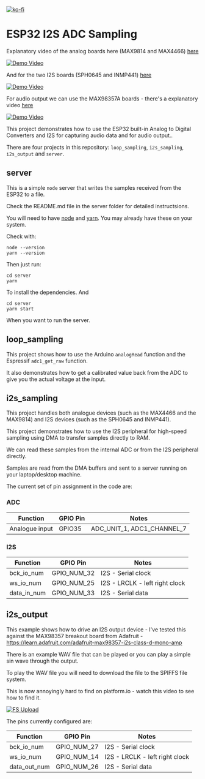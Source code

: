 [![ko-fi](https://ko-fi.com/img/githubbutton_sm.svg)](https://ko-fi.com/Z8Z734F5Y)
# ESP32 I2S ADC Sampling

Explanatory video of the analog boards here (MAX9814 and MAX4466) [here](https://www.youtube.com/watch?v=pPh3_ciEmzs)

[![Demo Video](https://img.youtube.com/vi/pPh3_ciEmzs/0.jpg)](https://www.youtube.com/watch?v=pPh3_ciEmzs)

And for the two I2S boards (SPH0645 and INMP441) [here](https://www.youtube.com/watch?v=3g7l5bm7fZ8)

[![Demo Video](https://img.youtube.com/vi/3g7l5bm7fZ8/0.jpg)](https://www.youtube.com/watch?v=3g7l5bm7fZ8)

For audio output we can use the MAX98357A boards - there's a explanatory video [here](https://youtu.be/At8PDQ3g7FQ)

[![Demo Video](https://img.youtube.com/vi/At8PDQ3g7FQ/0.jpg)](https://www.youtube.com/watch?v=At8PDQ3g7FQ)

This project demonstrates how to use the ESP32 built-in Analog to Digital Converters and I2S for capturing audio data and for audio output..

There are four projects in this repository: `loop_sampling`, `i2s_sampling`, `i2s_output` and `server`.

## server

This is a simple `node` server that writes the samples received from the ESP32 to a file.

Check the README.md file in the server folder for detailed instructsions.

You will need to have [node](https://nodejs.org/en/download/) and [yarn](https://classic.yarnpkg.com/en/docs/install/#mac-stable). You may already have these on your system.

Check with:

```
node --version
yarn --version
```

Then just run:

```
cd server
yarn
```

To install the dependencies. And

```
cd server
yarn start
```
When you want to run the server.

## loop_sampling

This project shows how to use the Arduino `analogRead` function and the Espressif `adc1_get_raw` function.

It also demonstrates how to get a calibrated value back from the ADC to give you the actual voltage at the input.

## i2s_sampling

This project handles both analogue devices (such as the MAX4466 and the MAX9814) and I2S devices (such as the SPH0645 and INMP441).

This project demonstrates how to use the I2S peripheral for high-speed sampling using DMA to transfer samples directly to RAM.

We can read these samples from the internal ADC or from the I2S peripheral directly.

Samples are read from the DMA buffers and sent to a server running on your laptop/desktop machine.

The current set of pin assignment in the code are:

### ADC

| Function       | GPIO Pin | Notes                      |
| -------------- | -------- | -------------------------- |
| Analogue input | GPIO35   | ADC_UNIT_1, ADC1_CHANNEL_7 |

### I2S

| Function    | GPIO Pin    | Notes                          |
| ----------- | ----------- | ------------------------------ |
| bck_io_num  | GPIO_NUM_32 | I2S - Serial clock             |
| ws_io_num   | GPIO_NUM_25 | I2S - LRCLK - left right clock |
| data_in_num | GPIO_NUM_33 | I2S - Serial data              |

## i2s_output

This example shows how to drive an I2S output device - I've tested this against the MAX98357 breakout board from Adafruit - https://learn.adafruit.com/adafruit-max98357-i2s-class-d-mono-amp

There is an example WAV file that can be played or you can play a simple sin wave through the output.

To play the WAV file you will need to download the file to the SPIFFS file system.

This is now annoyingly hard to find on platform.io - watch this video to see how to find it.

[![FS Upload](https://img.youtube.com/vi/Pxpg9eZLoBI/0.jpg)](https://www.youtube.com/watch?v=Pxpg9eZLoBI)

The pins currently configured are:

| Function     | GPIO Pin    | Notes                          |
| ------------ | ----------- | ------------------------------ |
| bck_io_num   | GPIO_NUM_27 | I2S - Serial clock             |
| ws_io_num    | GPIO_NUM_14 | I2S - LRCLK - left right clock |
| data_out_num | GPIO_NUM_26 | I2S - Serial data              |
